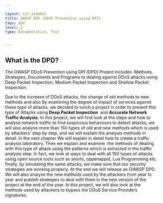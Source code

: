 ```yaml
---

layout: col-sidebar
title: OWASP DPD (DDOS Prevention using DPI)
tags: dpd
level: 2
type: Documentation, Tool


---
```

## What is the DPD?

The OWASP DDoS Prevention using DPI (DPD) Project includes  Methods, Strategies, Documents and Programs to dealing against DDoS attacks using Deep Packet Inspection, Medium Packet Inspection and Shallow Packet Inspection.

Due to the increase of DDoS attacks, the change of old methods to new methods and also By examining the degree of impact of services against these type of attacks, we decided to lunch a project in order to prevent this type of Attacks using **Deep Packet Inspection**  and **Accurate Network Traffic Analysis**. In this project, we will first look at the steps and how to analyse network traffic to find suspicious behaviours to detect attacks, we will also analyse more than 150 types of old and new methods which is used by attackers' step by step, and we will explain the analysis methods in detail. In the next chapter We will explain in detail how to create a traffic analysis laboratory. Then we explain and examine  the methods of dealing with this type of attack using the patterns which is extracted in the traffic analysis step. In fact, we look at ways to deal with all 150 types of attacks using open source tools such as snorts, oppenappid, Lua Programming etc. finally, by simulating the same attacks, we make sure that our security strategies are working properly. At the end we will release an OWASP DPD.  We will also analyse the new methods used by the attackers from year to year and publish strategies to deal with them in the new version of the project at the end of the year. In this project, we will also look at the methods used by attackers to bypass the DDoS Service Providers signatures.
